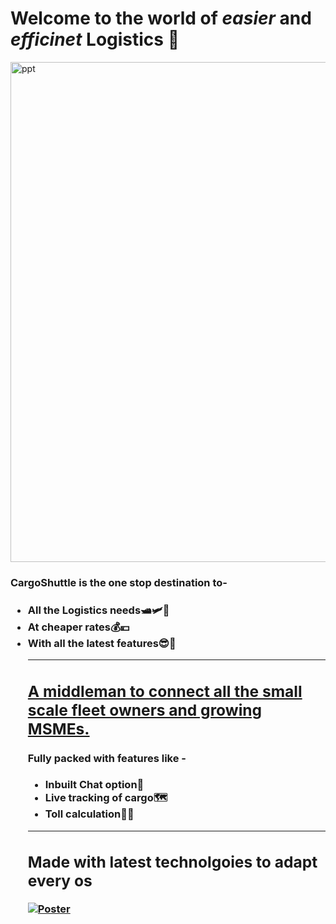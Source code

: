 <h1>Welcome to the world of <b><em>easier</em></b> and <b><em>efficinet</em></b> Logistics 🚚</h1>
<a href="https://ibb.co/ZMP8vYj"><img src="https://i.ibb.co/NyPjfmv/ppt.png" alt="ppt" border="0" width="800px"></a>
<h3>CargoShuttle is the one stop destination to-<h3>
<ul>
  <li>All the Logistics needs🛥🛩🚃</li>
  <li>At cheaper rates💰💴</li>
  <li>With all the latest features😎🤩</li>
<hr color="red">
  <h2><u>A middleman to connect all the small scale fleet owners and growing MSMEs.</u></h2>
<h4>Fully packed with features like -</h4> 
<ul type="disc">
  <li>Inbuilt Chat option📱</li>
  <li>Live tracking of cargo🗺</li>
  <li>Toll calculation🚥🚏</li>
</ul>
<hr>
<h2>Made with latest technolgoies to adapt every os</h2>
<a href="https://ibb.co/hCQKrvj"><img src="https://i.ibb.co/CWCn4FZ/Poster.png" alt="Poster" border="0"></a>

